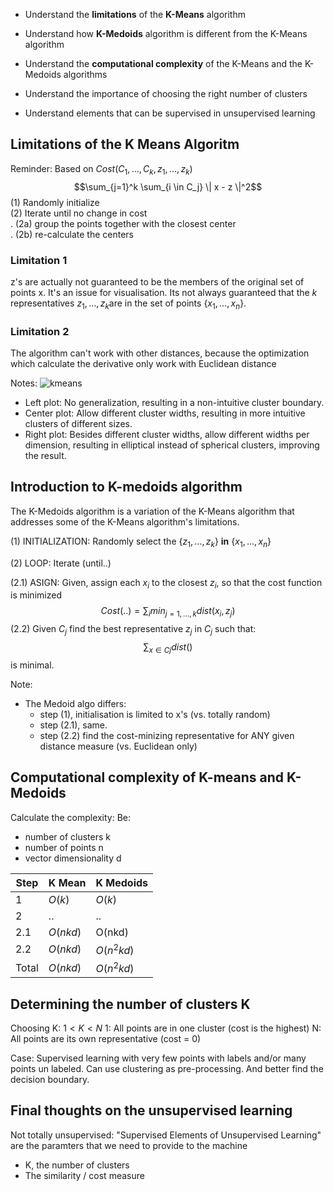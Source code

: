 - Understand the **limitations** of the **K-Means** algorithm
    
- Understand how **K-Medoids** algorithm is different from the K-Means algorithm
    
- Understand the **computational complexity** of the K-Means and the K-Medoids algorithms
    
- Understand the importance of choosing the right number of clusters
    
- Understand elements that can be supervised in unsupervised learning

## Limitations of the K Means Algoritm

Reminder: Based on $Cost(C_1, \dots, C_k, z_1, \dots, z_k)$
$$\sum_{j=1}^k \sum_{i \in C_j} \| x - z \|^2$$
(1) Randomly initialize  
(2) Iterate until no change in cost  
. (2a) group the points together with the closest center  
. (2b) re-calculate the centers

### Limitation 1
z's are actually not guaranteed to be the members of the original set of points x.
It's an issue for visualisation.
Its not always guaranteed that the $k$ representatives $z_1,\dots,z_k$are in the set of points $\{x_1, \dots, x_n\}$.

### Limitation 2 
The algorithm can't work with other distances, because the optimization which calculate the derivative only work with Euclidean distance

Notes:
![kmeans](https://raw.githubusercontent.com/sbeignez/MITx-6.86x-Machine-Learning/9493df645c03310d3c54c873d41ec3c1f51313ff/26.%20Unit%204.%20Lecture%2014.%20Clustering%202/img/A-schematic-diagram-of-convolution-and-max-pooling-layer-In-the-convolution-layer-a.svg)
- Left plot: No generalization, resulting in a non-intuitive cluster boundary.
- Center plot: Allow different cluster widths, resulting in more intuitive clusters of different sizes.
- Right plot: Besides different cluster widths, allow different widths per dimension, resulting in elliptical instead of spherical clusters, improving the result.

## Introduction to K-medoids algorithm
The K-Medoids algorithm is a variation of the K-Means algorithm that addresses some of the K-Means algorithm's limitations.

(1) INITIALIZATION: Randomly select the $\{ z_1,..., z_k\}$ **in** $\{ x_1,..., x_n \}$

(2) LOOP: Iterate (until..)

(2.1) ASIGN: Given, assign each $x_i$ to the closest $z_i$, so that the cost function is minimized
$$Cost(..) = \sum_i min_{j=1,...,k} dist(x_i, z_j)$$
(2.2) Given $C_j$ find the best representative $z_j$ in $C_j$ such that:
$$\sum_{x \in Cj} dist()$$
is minimal.

Note:

- The Medoid algo differs:
    - step (1), initialisation is limited to x's (vs. totally random)
    - step (2.1), same.
    - step (2.2) find the cost-minizing representative for ANY given distance measure (vs. Euclidean only)

## Computational complexity of K-means and K-Medoids

Calculate the complexity:
Be:
- number of clusters k
- number of points n
- vector dimensionality d

| Step  | K Mean   | K Medoids  |
| ----- | -------- | ---------- |
| 1     | $O(k)$   | $O(k)$     |
| 2     | ..       | ..         |
| 2.1   | $O(nkd)$ | O(nkd)     |
| 2.2   | $O(nkd)$ | $O(n^2kd)$ |
| Total | $O(nkd)$ | $O(n^2kd)$ |
## Determining the number of clusters K

Choosing K:
$1<K<N$
1: All points are in one cluster (cost is the highest)
N: All points are its own representative (cost = 0)

Case:
Supervised learning with very few points with labels and/or many points un labeled. Can use clustering as pre-processing. And better find the decision boundary. 

## Final thoughts on the unsupervised learning

Not totally unsupervised: "Supervised Elements of Unsupervised Learning" are the paramters that we need to provide to the machine

- K, the number of clusters
- The similarity / cost measure